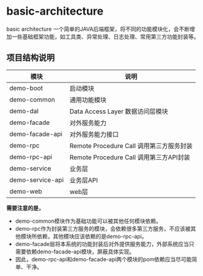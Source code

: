 # basic-architecture
basic architecture
一个简单的JAVA后端框架，将不同的功能模块化，会不断增加一些基础框架功能，如工具类、异常处理、日志处理、常用第三方功能封装等。

## 项目结构说明

|模块             |说明                                  |
|-----------------|-------------------------------------|
|demo-boot        |启动模块                              |
|demo-common      |通用功能模块                           |
|demo-dal         |Data Access Layer 数据访问层模块       |
|demo-facade      |对外服务能力                           |
|demo-facade-api  |对外服务能力接口                        |
|demo-rpc         |Remote Procedure Call 调用第三方服务封装|
|demo-rpc-api     |Remote Procedure Call 调用第三方API封装|
|demo-service     |业务层                                |
|demo-service-api |业务层API                             |
|demo-web         |web层                                |

**需要注意的是，**

- demo-common模块作为基础功能可以被其他任何模块依赖。
- demo-rpc作为封装第三方服务的模块，会依赖很多第三方服务，不应该被其他模块所依赖，其他模块应该依赖的是demo-rpc-api。
- demo-facade层将本系统的功能封装后对外提供服务能力，外部系统应当只需要依赖demo-facade-api模块，屏蔽具体实现。
- 因此，demo-rpc-api和demo-facade-api两个模块的pom依赖应当尽可能简单、干净。